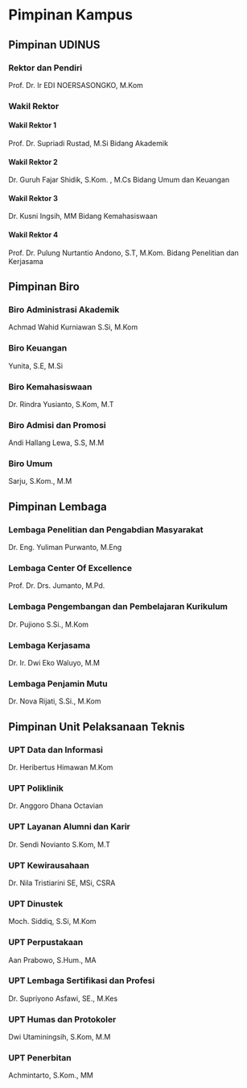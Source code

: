 # Pimpinan Kampus

## Pimpinan UDINUS
### Rektor dan Pendiri
Prof. Dr. Ir EDI NOERSASONGKO, M.Kom

### Wakil Rektor 
#### Wakil Rektor 1 
Prof. Dr. Supriadi Rustad, M.Si
Bidang Akademik
#### Wakil Rektor 2
Dr. Guruh Fajar Shidik, S.Kom. , M.Cs
Bidang Umum dan Keuangan
#### Wakil Rektor 3 
Dr. Kusni Ingsih, MM
Bidang Kemahasiswaan
#### Wakil Rektor 4 
Prof. Dr. Pulung Nurtantio Andono, S.T, M.Kom.
Bidang Penelitian dan Kerjasama

## Pimpinan Biro 
### Biro Administrasi Akademik
Achmad Wahid Kurniawan S.Si, M.Kom
### Biro Keuangan 
Yunita, S.E, M.Si
### Biro Kemahasiswaan
Dr. Rindra Yusianto, S.Kom, M.T
### Biro Admisi dan Promosi
Andi Hallang Lewa, S.S, M.M
### Biro Umum
Sarju, S.Kom., M.M

## Pimpinan Lembaga
### Lembaga Penelitian dan Pengabdian Masyarakat
Dr. Eng. Yuliman Purwanto, M.Eng
### Lembaga Center Of Excellence
Prof. Dr. Drs. Jumanto, M.Pd.
### Lembaga Pengembangan dan Pembelajaran Kurikulum
Dr. Pujiono S.Si., M.Kom
### Lembaga Kerjasama
Dr. Ir. Dwi Eko Waluyo, M.M
### Lembaga Penjamin Mutu
Dr. Nova Rijati, S.Si., M.Kom

## Pimpinan Unit Pelaksanaan Teknis 
### UPT Data dan Informasi
Dr. Heribertus Himawan M.Kom
### UPT Poliklinik
Dr. Anggoro Dhana Octavian
### UPT Layanan Alumni dan Karir
Dr. Sendi Novianto S.Kom, M.T
### UPT Kewirausahaan
Dr. Nila Tristiarini SE, MSi, CSRA
### UPT Dinustek
Moch. Siddiq, S.Si, M.Kom
### UPT Perpustakaan
Aan Prabowo, S.Hum., MA
### UPT Lembaga Sertifikasi dan Profesi
Dr. Supriyono Asfawi, SE., M.Kes
### UPT Humas dan Protokoler
Dwi Utaminingsih, S.Kom, M.M
### UPT Penerbitan
Achmintarto, S.Kom., MM